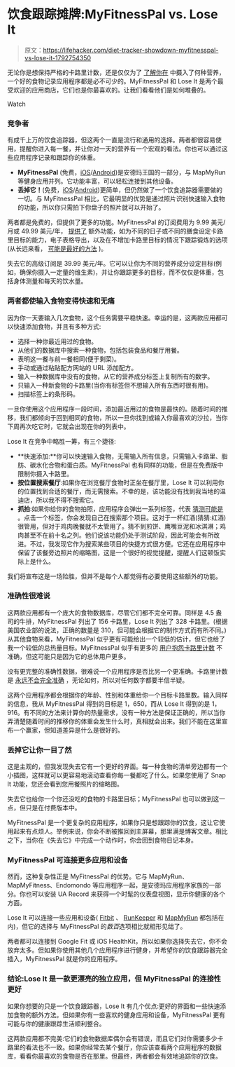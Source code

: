 # 饮食跟踪摊牌:MyFitnessPal vs. Lose It

> 原文：<https://lifehacker.com/diet-tracker-showdown-myfitnesspal-vs-lose-it-1792754350>

无论你是想保持严格的卡路里计数，还是仅仅为了 [了解你在](https://lifehacker.com/transform-your-eating-your-start-to-finish-guide-to-fo-1727847868) 中摄入了何种营养，一个好的食物记录应用程序都是必不可少的。MyFitnessPal 和 Lose It 是两个最受欢迎的应用商店，它们也是你最喜欢的。让我们看看他们是如何堆叠的。

Watch

### 竞争者

有成千上万的饮食追踪器，但这两个一直是流行和通用的选择。两者都很容易使用，提醒你进入每一餐，并让你对一天的营养有一个宏观的看法。你也可以通过这些应用程序记录和跟踪你的体重。

*   **MyFitnessPal** (免费，[iOS](https://itunes.apple.com/us/app/calorie-counter-diet-tracker-by-myfitnesspal/id341232718?mt=8)/[Android](https://play.google.com/store/apps/details?id=com.myfitnesspal.android&hl=en))是安德玛王国的一部分，与 MapMyRun 等健身应用并列。它功能丰富，可以轻松连接到其他设备。
*   **丢掉它！**(免费，[iOS](https://itunes.apple.com/us/app/lose-it-weight-loss-program-and-calorie-counter/id297368629?mt=8)/[Android](https://play.google.com/store/apps/details?id=com.fitnow.loseit&hl=en))更简单，但仍然做了一个饮食追踪器需要做的一切。与 MyFitnessPal 相比，它最明显的优势是通过照片识别快速输入食物的功能，所以你只需拍下你盘子的照片就可以开始了。

两者都是免费的，但提供了更多的功能。MyFitnessPal 的订阅费用为 9.99 美元/月或 49.99 美元/年， [提供了](http://www.myfitnesspal.com/premium?source=menu_bar) 额外功能，如为不同的日子或不同的膳食设定卡路里目标的能力，电子表格导出，以及在不增加卡路里目标的情况下跟踪锻炼的选项(从长远来看， [可能是最好的方法](http://vitals.lifehacker.com/for-accurate-calorie-counts-don-t-track-your-activitie-1769445569) )。

失去它的高级订阅是 39.99 美元/年。它可以让你为不同的营养成分设定目标(例如，确保你摄入一定量的维生素)，并让你跟踪更多的目标，而不仅仅是体重，包括身体测量和每天的饮水量。

### 两者都使输入食物变得快速和无痛

因为你一天要输入几次食物，这个任务需要平稳快速。幸运的是，这两款应用都可以快速添加食物，并且有多种方式:

*   选择一种你最近用过的食物。
*   从他们的数据库中搜索一种食物，包括包装食品和餐厅用餐。
*   表明这一餐与前一餐相同(便于剩菜)。
*   手动或通过粘贴配方网站的 URL 添加配方。
*   输入一种数据库中没有的食物，从它的营养成分标签上复制所有的数字。
*   只输入一种新食物的卡路里(当你有标签但不想输入所有东西时很有用)。
*   扫描标签上的条形码。

一旦你使用这个应用程序一段时间，添加最近用过的食物是最快的。随着时间的推移，我们都倾向于回到相同的食物，所以一旦你找到或输入你最喜欢的沙拉，当你下周再次吃它时，它就会出现在你的列表中。

Lose It 在竞争中略胜一筹，有三个捷径:

*   **快速添加:**你可以快速输入食物，无需输入所有信息，只需输入卡路里、脂肪、碳水化合物和蛋白质。MyFitnessPal 也有同样的功能，但是在免费版中限制你摄入卡路里。
*   **按位置搜索餐厅**:如果你在浏览餐厅食物时正坐在餐厅里，Lose It 可以利用你的位置找到合适的餐厅，而无需搜索。不幸的是，该功能没有找到我当地的温迪店，所以我不得不搜索它。
*   **抓拍**:如果你给你的食物拍照，应用程序会弹出一系列标签，代表 [猜测可能是](http://vitals.lifehacker.com/lose-it-now-tracks-your-diet-by-snapping-photos-of-you-1787190592) 。点击一个标签，你会发现自己在搜索那个项目。这对于一杯红酒(猜猜:红酒)很管用，但对于鸡肉晚餐就不太管用了。猜不到煎饼、鹰嘴豆泥和冰淇淋；鸡肉甚至不在前十名之列。他们说该功能仍处于测试阶段，因此可能会有所改进。不过，我发现它作为搜索某些项目的快捷方式很方便。它还在应用程序中保留了该餐旁边照片的缩略图，这是一个很好的视觉提醒，提醒人们这顿饭实际上是什么。

我们将宣布这是一场险胜，但并不是每个人都觉得有必要使用这些额外的功能。

### 准确性很难说

这两款应用都有一个庞大的食物数据库，尽管它们都不完全可靠。同样是 4.5 盎司的牛排，MyFitnessPal 列出了 156 卡路里，Lose It 列出了 328 卡路里。(根据美国农业部的说法，正确的数量是 310，但可能会根据它的制作方式而有所不同。)从其他食物来看，MyFitnessPal 似乎更有可能给出一个较低的估计，但它也给了我一个较低的总热量目标。MyFitnessPal 似乎有更多的 [用户抱怨卡路里计数](https://community.myfitnesspal.com/en/discussion/1168142/so-many-incorrect-foods-in-database/p4) 不准确，但这可能只是因为它的总体用户更多。

没有更完整的准确性数据，很难说一个应用程序是否比另一个更准确。卡路里计数是 [永远不会完全准确](https://lifehacker.com/why-you-can-t-rely-on-calorie-counts-and-what-to-do-in-1679769382) ，无论如何，所以对任何数字都要半信半疑。

这两个应用程序都会根据你的年龄、性别和体重给你一个目标卡路里数。输入同样的信息，我从 MyFitnessPal 得到的目标是 1，650，而从 Lose It 得到的是 1，916。有不同的方法来计算你的热量需求，没有一种方法是保证正确的，所以当你弄清楚随着时间的推移你的体重会发生什么时，真相就会出来。我们不能在这里宣布一个赢家，但知道差异是什么是很好的。

### 丢掉它让你一目了然

这是主观的，但我发现失去它有一个更好的界面。每一种食物的清单旁边都有一个小插图，这样就可以更容易地滚动查看你每一餐都吃了什么。如果您使用了 Snap It 功能，您还会看到您用餐照片的缩略图。

失去它也给你一个你还没吃的食物的卡路里目标；MyFitnessPal 也可以做到这一点，但只是在付费版本中。

MyFitnessPal 是一个更复杂的应用程序，如果你只是想跟踪你的饮食，这让它使用起来有点烦人。举例来说，你会不断被推回到主屏幕，那里满是博客文章。相比之下，当你在《失去它》中完成一个动作时，你会回到食物日记本身。

### MyFitnessPal 可连接更多应用和设备

然而，这种复杂性正是 MyFitnessPal 的优势。它与 MapMyRun、MapMyFitness、Endomondo 等应用程序一起，是安德玛应用程序家族的一部分。你也可以安装 UA Record 来获得一个时髦的仪表盘视图，显示你健康的各个方面。

Lose It 可以连接一些应用和设备( [Fitbit](https://www.fitbit.com/) 、 [RunKeeper](https://runkeeper.com/) 和 [MapMyRun](https://www.mapmyrun.com/auth/login/) 都包括在内)，但它的选择与 MyFitnessPal 的*数百*选项相比就相形见绌了。

两者都可以连接到 Google Fit 或 iOS HealthKit，所以如果你选择失去它，你不会放弃太多。但如果你使用其他几个应用程序进行健身，并希望你的饮食跟踪器完全插入，MyFitnessPal 就是你的应用程序。

### 结论:Lose It 是一款更漂亮的独立应用，但 MyFitnessPal 的连接性更好

如果你想要的只是一个饮食跟踪器，Lose It 有几个优点:更好的界面和一些快速添加食物的额外方法。但如果你有一些喜欢的健身应用和设备，MyFitnessPal 更有可能与你的健康跟踪生活顺利整合。

这两款应用都不完美:它们的食物数据库偶尔会有错误，而且它们对你需要多少卡路里的看法也不一致。如果你经常去某个餐厅，你应该查看两个应用程序的数据库，看看你最喜欢的食物是否在那里。但最终，两者都会有效地追踪你的饮食。